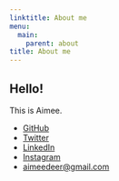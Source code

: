 ```yaml
---
linktitle: About me
menu:
  main:
    parent: about
title: About me
---
```


## Hello!

This is Aimee.

- [GitHub](https://github.com/Aimeedeer)
- [Twitter](https://twitter.com/Aimee_Z_)
- [LinkedIn](https://www.linkedin.com/in/aimeezhu/)
- [Instagram](https://www.instagram.com/aimeedeer/)
- aimeedeer@gmail.com
